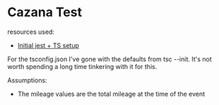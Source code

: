 # Cazana Test

resources used:

- [Initial jest + TS setup](https://medium.com/swlh/jest-with-typescript-446ea996cc68)


For the tsconfig.json I've gone with the defaults from tsc --init. It's not worth spending a long time tinkering with it for this.



Assumptions:
- The mileage values are the total mileage at the time of the event
 